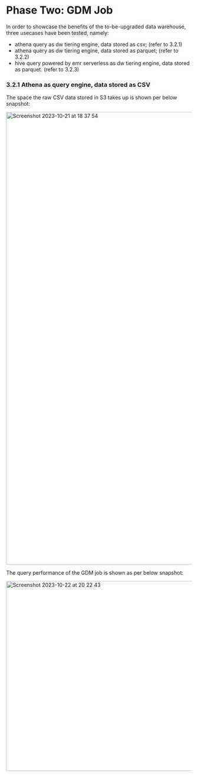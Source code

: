 # Phase Two: GDM Job

In order to showcase the benefits of the to-be-upgraded data warehouse, three usecases have been tested, namely:
- athena query as dw tiering engine, data stored as csv; (refer to 3.2.1)
- athena query as dw tiering engine, data stored as parquet; (refer to 3.2.2)
- hive query powered by emr serverless as dw tiering engine, data stored as parquet. (refer to 3.2.3)

### 3.2.1 Athena as query engine, data stored as CSV

The space the raw CSV data stored in S3 takes up is shown per below snapshot:

<img width="1227" alt="Screenshot 2023-10-21 at 18 37 54" src="https://github.com/symeta/dw-prototyping/assets/97269758/577e700b-6bd2-4128-b8a0-39fd673dcbb8">


The query performance of the GDM job is shown as per below snapshot:


<img width="515" alt="Screenshot 2023-10-22 at 20 22 43" src="https://github.com/symeta/dw-prototyping/assets/97269758/98f2e8c1-320a-409f-9483-9f6b91d3b0a1">
